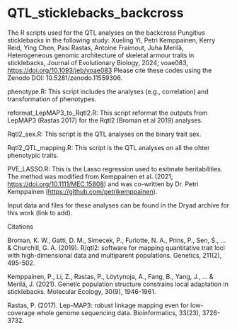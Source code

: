 # QTL_sticklebacks_backcross
The R scripts used for the QTL analyses on the backcross Pungitius sticklebacks in the following study:
Xueling Yi, Petri Kemppainen, Kerry Reid, Ying Chen, Pasi Rastas, Antoine Fraimout, Juha Merilä, Heterogeneous genomic architecture of skeletal armour traits in sticklebacks, Journal of Evolutionary Biology, 2024; voae083, https://doi.org/10.1093/jeb/voae083
Please cite these codes using the Zenodo DOI: 10.5281/zenodo.11559306.

phenotype.R: This script includes the analyses (e.g., correlation) and transformation of phenotypes.

reformat_LepMAP3_to_Rqtl2.R: This script reformat the outputs from LepMAP3 (Rastas 2017) for the Rqtl2 (Broman et al 2019) analyses.

Rqtl2_sex.R: This script is the QTL analyses on the binary trait sex. 

Rqtl2_QTL_mapping.R: This script is the QTL analyses on all the ohter phenotypic traits. 

PVE_LASSO.R: This is the Lasso regression used to esitmate heritabilities. The method was modified from Kemppainen et al. (2021; https://doi.org/10.1111/MEC.15808) and was co-written by Dr. Petri Kemppainen (https://github.com/petrikemppainen).

Input data and files for these analyses can be found in the Dryad archive for this work (link to add).
  
Citations

Broman, K. W., Gatti, D. M., Simecek, P., Furlotte, N. A., Prins, P., Sen, Ś., ... & Churchill, G. A. (2019). R/qtl2: software for mapping quantitative trait loci with high-dimensional data and multiparent populations. Genetics, 211(2), 495-502.

Kemppainen, P., Li, Z., Rastas, P., Löytynoja, A., Fang, B., Yang, J., ... & Merilä, J. (2021). Genetic population structure constrains local adaptation in sticklebacks. Molecular Ecology, 30(9), 1946-1961. 

Rastas, P. (2017). Lep-MAP3: robust linkage mapping even for low-coverage whole genome sequencing data. Bioinformatics, 33(23), 3726-3732.

